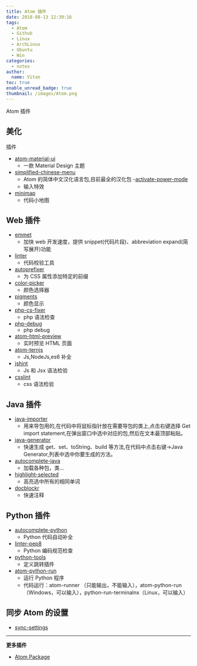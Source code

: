 ```yaml
---
title: Atom 插件
date: 2018-08-13 12:39:16
tags:
  - Atom
  - Github
  - Linux
  - ArchLinux
  - Ubuntu
  - Win
categories:
  - notes
author:
  name: Vitan
toc: true
enable_unread_badge: true
thumbnail: /images/Atom.png
---
```

Atom 插件
<!--more-->
## 美化
插件
- [atom-material-ui](https://atom.io/themes/atom-material-ui)
    - 一款 Material Design 主题
- [simplified-chinese-menu](https://link.jianshu.com/?t=https://atom.io/packages/simplified-chinese-menu)
    - Atom 的简体中文汉化语言包,目前最全的汉化包
-[activate-power-mode](https://atom.io/packages/activate-power-mode)
    - 输入特效
- [minimap](https://atom.io/packages/minimap)
    - 代码小地图

## Web 插件
- [emmet](https://atom.io/packages/emmet)
    - 加快 web 开发速度，提供 snippet(代码片段)、abbreviation expand(简写展开)功能
- [linter](https://atom.io/packages/linter)
    - 代码校验工具
- [autoprefixer](https://atom.io/packages/autoprefixer)
    - 为 CSS 属性添加特定的前缀
- [color-picker](https://atom.io/packages/color-picker)
    - 颜色选择器
- [pigments](https://atom.io/packages/pigments)
    - 颜色显示
- [php-cs-fixer](https://atom.io/packages/php-cs-fixer)
    - php 语法检查
- [php-debug](https://atom.io/packages/php-debug)
    - php debug
- [atom-html-preview ](https://atom.io/packages/atom-html-preview)
    - 实时预览 HTML 页面
- [atom-ternjs](https://atom.io/packages/atom-ternjs)
    - Js,NodeJs,es6 补全
- [jshint](https://atom.io/packages/jshint)
    - Js 和 Jsx 语法检验
- [csslint](https://atom.io/packages/csslint)
    - css 语法检验

## Java 插件
- [java-importer](https://atom.io/packages/java-importer)
    - 用来导包用的,在代码中将鼠标指针放在需要导包的类上,点击右键选择 Get import statement,在弹出窗口中选中对应的包,然后在文本最顶部粘贴。
- [java-generator](https://atom.io/packages/java-generator)
    - 快速生成 get、set、toString、build 等方法,在代码中点击右键->Java Generator,列表中选中你要生成的方法。
- [autocomplete-java](https://atom.io/packages/autocomplete-java)
    - 加载各种包，类...
- [highlight-selected](https://atom.io/packages/highlight-selected)
    - 高亮选中所有的相同单词
- [docblockr](https://atom.io/packages/docblockr)
    - 快速注释

## Python 插件
- [autocomplete-python](https://atom.io/packages/autocomplete-python)
    - Python 代码自动补全
- [linter-pep8](https://atom.io/packages/linter-pep8)
    - Python 编码规范检查
- [python-tools](https://atom.io/packages/python-tools)
    - 定义跳转插件
- [atom-python-run](https://atom.io/packages/atom-python-run)
    - 运行 Python 程序
    - 代码运行：atom-runner （只能输出，不能输入），atom-python-run（Windows，可以输入），python-run-terminalnx（Linux，可以输入）

## 同步 Atom 的设置
- [sync-settings](https://atom.io/packages/sync-settings)
---

**更多插件**
- [Atom Package](https://atom.io/packages/)
